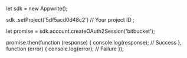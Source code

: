 let sdk = new Appwrite();

sdk
    .setProject('5df5acd0d48c2') // Your project ID
;

let promise = sdk.account.createOAuth2Session('bitbucket');

promise.then(function (response) {
    console.log(response); // Success
}, function (error) {
    console.log(error); // Failure
});